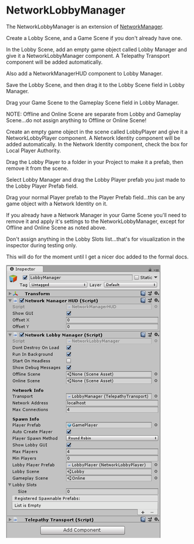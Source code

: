 # NetworkLobbyManager

The NetworkLobbyManager is an extension of [NetworkManager](NetworkManager).

Create a Lobby Scene, and a Game Scene if you don't already have one.

In the Lobby Scene, add an empty game object called Lobby Manager and give it a NetworkLobbyManager component.  A Telepathy Transport component will be added automatically.

Also add a NetworkManagerHUD component to Lobby Manager.

Save the Lobby Scene, and then drag it to the Lobby Scene field in Lobby Manager.

Drag your Game Scene to the Gameplay Scene field in Lobby Manager.

NOTE: Offline and Online Scene are separate from Lobby and Gameplay Scene...do not assign anything to Offline or Online Scene!

Create an empty game object in the scene called LobbyPlayer and give it a NetworkLobbyPlayer component.  A Network Identity component will be added automatically.  In the Network Identity component, check the box for Local Player Authority.

Drag the Lobby Player to a folder in your Project to make it a prefab, then remove it from the scene.

Select Lobby Manager and drag the Lobby Player prefab you just made to the Lobby Player Prefab field.

Drag your normal Player prefab to the Player Prefab field...this can be any game object with a Network Identity on it.

If you already have a Network Manager in your Game Scene you'll need to remove it and apply it's settings to the NetworkLobbyManager, except for Offline and Online Scene as noted above.

Don't assign anything in the Lobby Slots list...that's for visualization in the inspector during testing only.

This will do for the moment until I get a nicer doc added to the formal docs.

![The Network Lobby Manager component, as viewed in the inspector](NetworkLobbyManager.png)

